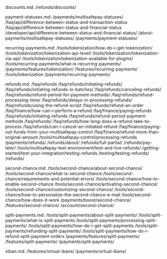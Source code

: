 discounts.md:
/refunds/discounts/

payment-statuses.md:
/payments/multisafepay-statuses/
/faq/api/difference-between-status-and-transaction-status
/faq/api/difference-between-status-and-financial-status
/developer/api/difference-between-status-and-financial-status/
/about-payments/multisafepay-statuses/
/payments/payment-statuses/

recurring-payments.md:
/tools/tokenization/how-do-i-get-tokenization/
/tools/tokenization/tokenization-api-level/
/tools/tokenization/tokenization-via-api/
/tools/tokenization/tokenization-available-for-plugins/
/tools/recurring-payments/what-is-recurring-payments/
/payments/features/tokenization/
/features/recurring-payments/
/tools/tokenization
/payments/recurring-payments/

refunds.md:
/faq/refunds
/faq/refunds/initiating-refunds/
/faq/refunds/initiating-refunds-in-batches/
/faq/refunds/canceling-refunds/
/faq/refunds/refund-period-for-payment-methods/
/faq/refunds/refund-processing-time/
/faq/refunds/delays-in-processing-refunds/
/faq/refunds/using-the-refund-script
/faq/refunds/refund-an-order
/faq/finance/how-can-i-perform-a-refund
/faq/finance/paying-refunds
/faq/refunds/initiating-refunds
/faq/refunds/refund-period-payment-methods
/faq/refunds/
/faq/refunds/how-long-does-a-refund-take-to-process
/faq/refunds/can-i-cancel-an-initiated-refund
/faq/finance/paying-out-funds-from-your-multisafepay-control
/faq/finance/refund-more-than-original-amount
/tools/multisafepay-control/processing-refunds
/payments/refunds/
/refunds/about/
/refunds/full-partial/
/refunds/pay-later/
/tools/multisafepay-test-environment/test-and-live-refunds/
/getting-started/test-your-integration/testing-refunds
/testing/testing-refunds/
/refunds/

second-chance.md:
/tools/second-chance/about-second-chance/
/tools/second-chance/what-is-second-chance
/tools/second-chance/requirements-and-potential-errors/
/tools/second-chance/how-to-enable-second-chance
/tools/second-chance/activating-second-chance/
/tools/second-chance/customizing-second-chance/
/tools/second-chance/how-to-personalize-the-second-chance-e-mail
/tools/second-chance/how-does-it-work
/payments/boost/second-chance/
/features/second-chance/
/account/second-chance/

split-payments.md:
/tools/split-payments/about-split-payments/
/tools/split-payments/what-is-split-payments
/tools/split-payments/processing-split-payments/
/tools/split-payments/how-do-i-get-split-payments
/tools/split-payments/refunding-split-payments/
/tools/split-payments/how-do-i-refund-split-payment-orders
/payments/features/split-payments/
/features/split-payments/
/payments/split-payments/

viban.md:
/features/virtual-ibans/
/payments/virtual-ibans/
